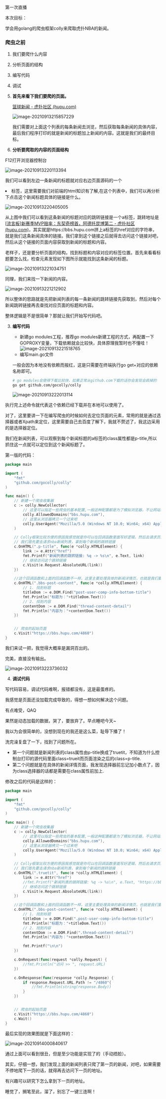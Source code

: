 第一次直播

本次目标：

学会用golang的爬虫框架colly来爬取虎扑NBA的新闻。



### 爬虫之前

1. 我们要爬什么内容
2. 分析页面的结构
3. 编写代码
4. 调试



1. **首先来看下我们要爬的页面。**

   [篮球新闻 - 虎扑社区 (hupu.com)](https://bbs.hupu.com/4860)

   ![image-20210913215857229](C:\Users\ilovewl\AppData\Roaming\Typora\typora-user-images\image-20210913215857229.png)

   我们需要对上面这个列表的每条新闻去浏览，然后获取每条新闻的具体内容，最后我们程序打印的就是新闻的标题加上新闻的内容。这就是我们的最终目标。

2. **分析要爬取的内容的页面结构**

F12打开浏览器控制台

![image-20210913220113394](C:\Users\ilovewl\AppData\Roaming\Typora\typora-user-images\image-20210913220113394.png)

我们可以看到左边一条新闻的标题就对应右边页面源码的一个<li>标签，这里需要我们对前端的html知识有了解,在这个列表中，我们可以再分析下点击这个新闻标题具体的链接是什么。

![image-20210913220405005](C:\Users\ilovewl\AppData\Roaming\Typora\typora-user-images\image-20210913220405005.png)

从上图中我们可以看到这条新闻的标题对应的跳转链接是一个a标签，跳转地址是[[流言板\]新赛季MVP赔率：东契奇榜首，阿德托昆博第二 - 虎扑社区 (hupu.com)](https://bbs.hupu.com/45194922.html)，其实就是https://bbs.hupu.com拼上a标签的href对应的字符串，就是我们这条新闻具体的链接。我们拿到这个链接之后就得去访问这个链接对吧，然后从这个链接的页面内容获取到新闻的标题和内容。

老样子，还是要分析页面的结构，找到标题和内容对应的标签位置。首先来看看标题要怎么找，检查元素发现如下图所示就能找到这条新闻的标题。

![image-20210913221034751](C:\Users\ilovewl\AppData\Roaming\Typora\typora-user-images\image-20210913221034751.png)

同理，我们来找一下新闻的内容。

![image-20210913221212902](C:\Users\ilovewl\AppData\Roaming\Typora\typora-user-images\image-20210913221212902.png)

所以整体的思路就是先把新闻列表的每一条新闻的跳转链接先获取到，然后对每个新闻跳转链接再去查找对应页面的标题和内容。

整体逻辑是不是很简单？那就让我们开始写代码吧。

3. **编写代码**

   - 新建go modules工程，推荐go modules新建工程的方式，再配置一下GOPROXY变量，下载依赖就会比较快，具体原理我暂时也不懂哇！![image-20210913221518765](C:\Users\ilovewl\AppData\Roaming\Typora\typora-user-images\image-20210913221518765.png)
   - 编写main.go文件

   一般会因为本地没有依赖而报红，这是只需要在终端执行go get+对应的依赖名称即可。

   ```sh
   # go modules会使得下载比较快，如果正常从github.com下载的话你会发现会疯掉的
   go get github.com/gocolly/colly
   ```

   ![image-20210913222013114](C:\Users\ilovewl\AppData\Roaming\Typora\typora-user-images\image-20210913222013114.png)

执行完上述命令就代表这个依赖已经下载并在本地可以使用了。

对了，这里要讲一下在编写爬虫的时候如何去定位页面的元素，常用的就是通过选择器或者Xpath来定位，这里需要自己去百度了解下，我就不赘述了，我这边采用的是选择器定位。

我们在新闻列表，可以观察到每个新闻标题的a标签的class属性都是p-title,所以抓住这一点就可以定位到这个新闻标题了。



第一版的代码：

```go
package main

import (
	"fmt"
	"github.com/gocolly/colly"
)

func main() {
	// 新建一个爬虫收集器
	c := colly.NewCollector(
		// 这里可以指定一些爬虫的基本配置,一般这种配置都是为了模拟浏览器，不让网站发现你是爬虫
		colly.AllowedDomains("bbs.hupu.com"),
		// 这里从浏览器拷贝一个过来吧
		colly.UserAgent("Mozilla/5.0 (Windows NT 10.0; Win64; x64) AppleWebKit/537.36 (KHTML, like Gecko) Chrome/93.0.4577.63 Safari/537.36 Edg/93.0.961.44"),
	)

	// Colly框架比较方便的原因我感觉就是你可以在回调函数里面写好逻辑，然后去请求页面即可
	// 我们首先要去请求nba新闻列表，拿到每个新闻的跳转链接
	c.OnHTML(".p-title", func(e *colly.HTMLElement) {
		link := e.Attr("href")
		fmt.Printf("新闻列表的跳转链接: %q -> %s\n", e.Text, link)
		// 继续访问这个跳转链接
		c.Visit(e.Request.AbsoluteURL(link))
	})

	//这个回调函数和上面的回调函数不一样，这里主要处理具体的新闻详情页，也就是我们要在这个页面拿到标题和内容
	c.OnHTML(".bbs-post-content", func(e *colly.HTMLElement) {
		// 1. 找到标题
		titleDom := e.DOM.Find("post-user-comp-info-bottom-title")
		fmt.Println("标题为："+titleDom.Text())
		// 2. 找到内容
		contentDom := e.DOM.Find("thread-content-detail")
		fmt.Println("内容为："+contentDom.Text())
	})


	// 爬虫的起始页面
	c.Visit("https://bbs.hupu.com/4860")
}
```

我们来试一把，我觉得大概率是漏洞百出的。

完美，直接没有输出。

![image-20210913223736032](C:\Users\ilovewl\AppData\Roaming\Typora\typora-user-images\image-20210913223736032.png)

4. **调试代码**

写代码容易，调试代码难啊，报错都没有，这是最蛋疼的。

我感觉是页面还没加载完成导致的，得想一想如何解决这个问题。



有点难受，QAQ



果然是动态加载的数据，哭了，要放弃了。早点睡吧今天~

我以为会很简单的，没想到现在的我还是这么菜，耻辱下播了！



洗完澡复盘了一下，找到了问题所在。

- 第一个问题就是新闻列表的class属性由p-title换成了truetit，不知道为什么控制台打印的源代码里面class=trueit而页面渲染之后的class=p-title.
- 第二个问题就是在具体的新闻详情页面，我发现选择器前忘记加小数点了，因为class选择器的话都是需要在class属性前加上.

修改之后的代码是这样的：

```go
package main

import (
	"fmt"
	"github.com/gocolly/colly"
)

func main() {
	// 新建一个爬虫收集器
	c := colly.NewCollector(
		// 这里可以指定一些爬虫的基本配置,一般这种配置都是为了模拟浏览器，不让网站发现你是爬虫
		colly.AllowedDomains("bbs.hupu.com"),
		// 这里从浏览器拷贝一个过来吧
		colly.UserAgent("Mozilla/5.0 (Windows NT 10.0; Win64; x64) AppleWebKit/537.36 (KHTML, like Gecko) Chrome/93.0.4577.63 Safari/537.36 Edg/93.0.961.44"),
	)

	// Colly框架比较方便的原因我感觉就是你可以在回调函数里面写好逻辑，然后去请求页面即可
	// 我们首先要去请求nba新闻列表，拿到每个新闻的跳转链接
	c.OnHTML(".truetit", func(e *colly.HTMLElement) {
		link := e.Attr("href")
		//fmt.Printf("新闻列表的跳转链接: %q -> %s\n", e.Text, "https://bbs.hupu.com/"+link)
		// 继续访问这个跳转链接
		c.Visit(e.Request.AbsoluteURL(link))
	})

	//这个回调函数和上面的回调函数不一样，这里主要处理具体的新闻详情页，也就是我们要在这个页面拿到标题和内容
	c.OnHTML(".bbs-post-content", func(e *colly.HTMLElement) {
		// 1. 找到标题
		titleDom := e.DOM.Find(".post-user-comp-info-bottom-title")
		fmt.Println("标题为："+titleDom.Text())
		// 2. 找到内容
		contentDom := e.DOM.Find(".thread-content-detail")
		fmt.Println("内容为："+contentDom.Text())

		fmt.Printf("\n\n")
	})

	c.OnRequest(func(request *colly.Request) {
		//fmt.Println("访问 >> ", request.URL)
	})

	c.OnResponse(func(response *colly.Response) {
		if response.Request.URL.Path != "/4860"{
			//fmt.Println(string(response.Body))
		}
	})


	// 爬虫的起始页面
	c.Visit("https://bbs.hupu.com/4860")
	c.Wait()
}
```



最后实现的效果图就是下面这样的：

![image-20210914000840617](C:\Users\ilovewl\AppData\Roaming\Typora\typora-user-images\image-20210914000840617.png)



通过上面可以看到很丑，但是至少功能是实现了的（手动捂脸）。



其实，仔细一想，我们发现上面的新闻列表只爬了第一页的新闻，对吧，如果需要不停地爬下一页的话，就得再去访问下一页的地址。

有兴趣可以研究下怎么拿到下一页的地址。



睡觉了，搁笔至此，溜了，别忘了一键三连啊！